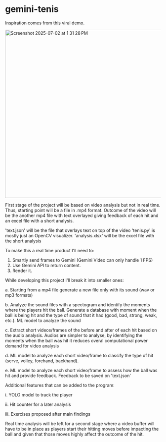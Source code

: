 # gemini-tenis

Inspiration comes from [this](https://x.com/FarzaTV/status/1928484483076087922) viral demo.

<img width="543" alt="Screenshot 2025-07-02 at 1 31 28 PM" src="https://github.com/user-attachments/assets/8d317156-f187-470c-8e26-5b7f7f60d6f2" />

First stage of the project will be based on video analysis but not in real time. Thus, starting point will be a file in .mp4 format.
Outcome of the video will be the another mp4 file with text overlayed giving feedback of each hit and an excel file with a short analysis.

'text.json' will be the file that overlays text on top of the video
'tenis.py' is mostly just an OpenCV visualizer.
'analysis.xlsx' will be the excel file with the short analysis

To make this a real time product I'll need to:

1) Smartly send frames to Gemini (Gemini Video can only handle 1 FPS)
2) Use Gemini API to return content.
3) Render it.

While developing this project I'll break it into smaller ones:

a. Starting from a mp4 file generate a new file only with its sound (wav or mp3 formats)

b. Analyze the sound files with a spectogram and identify the moments where the players hit the ball. Generate a database with moment when the ball is being hit
and the type of sound that it had (good, bad, strong, weak, etc.). ML model to analyze the sound

c. Extract short videos/frames of the before and after of each hit based on the audio analysis. Audios are simpler to analyse, by identifying the moments when the ball
was hit it reduces overal computational power demand for video analysis

d. ML model to analyze each short video/frame to classify the type of hit (serve, volley, forehand, backhand).

e. ML model to analyze each short video/frame to assess how the ball was hit and provide feedback. Feedback to be saved on 'text.json'


Additional features that can be added to the program:

i. YOLO model to track the player

ii. Hit counter for a later analysis

iii. Exercises proposed after main findings


Real time analysis will be left for a second stage where a video buffer will have to be in place as players start their hitting moves before impacting the ball
and given that those moves highly affect the outcome of the hit.
